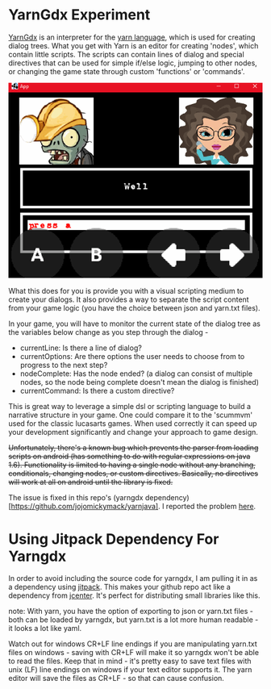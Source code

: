 # YarnGdx Experiment

[YarnGdx](https://github.com/kyperbelt/YarnGdx) is an interpreter for the [yarn language](https://github.com/InfiniteAmmoInc/Yarn), which is used for creating dialog trees. What you get with Yarn is an editor for creating 'nodes', which contain little scripts. The scripts can contain lines of dialog and special directives that can be used for simple if/else logic, jumping to other nodes, or changing the game state through custom 'functions' or 'commands'.

![dialog.gif](.github/dialog.gif?raw=true)

What this does for you is provide you with a visual scripting medium to create your dialogs. It also provides a way to separate the script content from your game logic (you have the choice between json and yarn.txt files).

In your game, you will have to monitor the current state of the dialog tree as the variables below change as you step through the dialog - 

- currentLine: Is there a line of dialog?
- currentOptions: Are there options the user needs to choose from to progress to the next step?
- nodeComplete: Has the node ended? (a dialog can consist of multiple nodes, so the node being complete doesn't mean the dialog is finished)
- currentCommand: Is there a custom directive?

This is great way to leverage a simple dsl or scripting language to build a narrative structure in your game. One could compare it to the 'scummvm' used for the classic lucasarts games. When used correctly it can speed up your development significantly and change your approach to game design.

~~Unfortunately, there's a known bug which prevents the parser from loading scripts on android (has something to do with regular expressions on java 1.6). Functionality is limited to having a single node without any branching, conditionals, changing nodes, or custom directives. Basically, no directives will work at all on android until the library is fixed.~~

The issue is fixed in this repo's (yarngdx dependency)[https://github.com/jojomickymack/yarnjava]. I reported the problem [here](https://github.com/kyperbelt/YarnGdx/issues/2).

# Using Jitpack Dependency For Yarngdx

In order to avoid including the source code for yarngdx, I am pulling it in as a dependency using [jitpack](https://jitpack.io/#jojomickymack/yarnjava/v1.0). This makes your github repo act like a dependency from [jcenter](https://bintray.com/bintray/jcenter). It's perfect for distributing small libraries like this.

note: With yarn, you have the option of exporting to json or yarn.txt files - both can be loaded by yarngdx, but yarn.txt is a lot more human readable - it looks a lot like yaml.

Watch out for windows CR+LF line endings if you are manipulating yarn.txt files on windows - saving with CR+LF will make it so yarngdx won't be able to read the files. Keep that in mind - it's pretty easy to save text files with unix (LF) line endings on windows if your text editor supports it. The yarn editor will save the files as CR+LF - so that can cause confusion.  
